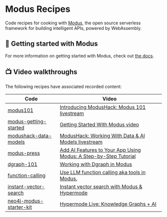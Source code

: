 # Modus Recipes

Code recipes for cooking with [Modus](https://github.com/hypermodeinc/modus), the open source
serverless framework for building intelligent APIs, powered by WebAssembly.

## 🚀 Getting started with Modus

For more information on getting started with Modus, check out
[the docs](https://docs.hypermode.com/modus/overview).

## 📺 Video walkthroughs

The following recipes have associated recorded content:

| Code                                                      | Video                                                                                                                                                           |
| --------------------------------------------------------- | --------------------------------------------------------------------------------------------------------------------------------------------------------------- |
| [modus101](modus101/)                                     | [Introducing ModusHack: Modus 101 livestream](https://www.youtube.com/watch?v=8vgXmZPKjbo)                                                                      |
| [modus-getting-started](modus-getting-started/)           | [Getting Started With Modus video](https://www.youtube.com/watch?v=3CcJTXTmz88)                                                                                 |
| [modushack-data-models](modushack-data-models/)           | [ModusHack: Working With Data & AI Models livestream](https://www.youtube.com/watch?v=gB-v7YWwkCw&list=PLzOEKEHv-5e3zgRGzDysyUm8KQklHQQgi&index=3)              |
| [modus-press](modus-press/)                               | [Add AI Features to Your App Using Modus: A Step-by-Step Tutorial](https://www.youtube.com/watch?v=GG0w7S3YDZo&list=PLzOEKEHv-5e3zgRGzDysyUm8KQklHQQgi&index=1) |
| [dgraph-101](dgraph-101/)                                 | [Working with Dgraph in Modus](https://youtu.be/Z2fB-nBf4Wo)                                                                                                    |
| [function-calling](function-calling/)                     | [Use LLM function calling aka tools in Modus.](https://youtu.be/afFk7JzSIm0)                                                                                    |
| [instant-vector-search](instant-vector-search)            | [Instant vector search with Modus & Hypermode](https://www.youtube.com/watch?v=4H_xPTUbwL8)                                                                     |
| [neo4j-modus-starter-kit](neo4j/neo4j-modus-starter-kit/) | [Hypermode Live: Knowledge Graphs + AI](https://www.youtube.com/live/22g-QZPvFPw?si=IAG46M9K6atKv3vD&t=1471)                                                    |
